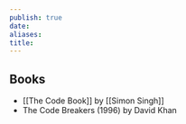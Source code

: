 ```yaml
---
publish: true
date: 
aliases: 
title:
---
```

## Books
- [[The Code Book]] by [[Simon Singh]]
- The Code Breakers (1996) by David Khan
